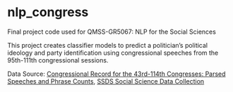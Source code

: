 # nlp_congress
Final project code used for QMSS-GR5067: NLP for the Social Sciences

This project creates classifier models to predict a politician’s political ideology and party identification using congressional speeches from the 95th-111th congressional sessions.

Data Source: [Congressional Record for the 43rd-114th Congresses: Parsed Speeches and Phrase Counts](https://data.stanford.edu/congress_text), [SSDS Social Science Data Collection](https://data.stanford.edu/) 
